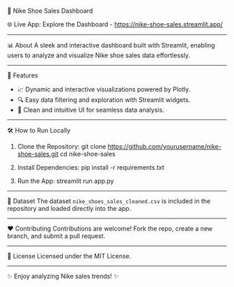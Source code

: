 🎉 Nike Shoe Sales Dashboard

🌐 Live App: Explore the Dashboard - https://nike-shoe-sales.streamlit.app/

---

📊 About
A sleek and interactive dashboard built with Streamlit, enabling users to analyze and visualize Nike shoe sales data effortlessly.

---

🚀 Features
- 📈 Dynamic and interactive visualizations powered by Plotly.
- 🔍 Easy data filtering and exploration with Streamlit widgets.
- 🎨 Clean and intuitive UI for seamless data analysis.

---

🛠️ How to Run Locally

1. Clone the Repository:
   git clone https://github.com/yourusername/nike-shoe-sales.git
   cd nike-shoe-sales

2. Install Dependencies:
   pip install -r requirements.txt

3. Run the App:
   streamlit run app.py

---

📂 Dataset
The dataset `nike_shoes_sales_cleaned.csv` is included in the repository and loaded directly into the app.

---

❤️ Contributing
Contributions are welcome! Fork the repo, create a new branch, and submit a pull request.

---

📜 License
Licensed under the MIT License.

---

✨ Enjoy analyzing Nike sales trends! ✨
